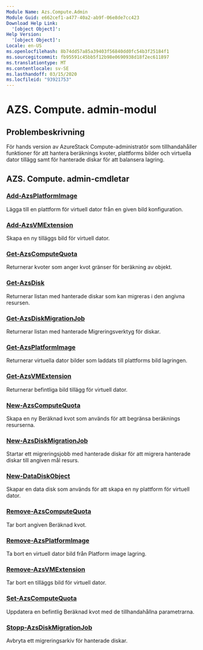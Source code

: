 ```yaml
---
Module Name: Azs.Compute.Admin
Module Guid: e662cef1-a477-40a2-ab9f-06e8de7cc423
Download Help Link:
  '[object Object]': 
Help Version:
  '[object Object]': 
Locale: en-US
ms.openlocfilehash: 8b74dd57a85a39403f56840dd0fc54b3f25184f1
ms.sourcegitcommit: fb95591c45bb5f12b98e0690938d18f2ec611897
ms.translationtype: MT
ms.contentlocale: sv-SE
ms.lasthandoff: 03/15/2020
ms.locfileid: "93921753"
---
```

# AZS. Compute. admin-modul
## Problembeskrivning
För hands version av AzureStack Compute-administratör som tillhandahåller funktioner för att hantera beräknings kvoter, plattforms bilder och virtuella dator tillägg samt för hanterade diskar för att balansera lagring.

## AZS. Compute. admin-cmdletar
### [Add-AzsPlatformImage](Add-AzsPlatformImage.md)
Lägga till en plattform för virtuell dator från en given bild konfiguration.

### [Add-AzsVMExtension](Add-AzsVMExtension.md)
Skapa en ny tilläggs bild för virtuell dator.

### [Get-AzsComputeQuota](Get-AzsComputeQuota.md)
Returnerar kvoter som anger kvot gränser för beräkning av objekt.

### [Get-AzsDisk](Get-AzsDisk.md)
Returnerar listan med hanterade diskar som kan migreras i den angivna resursen.

### [Get-AzsDiskMigrationJob](Get-AzsDiskMigrationJob.md)
Returnerar listan med hanterade Migreringsverktyg för diskar.

### [Get-AzsPlatformImage](Get-AzsPlatformImage.md)
Returnerar virtuella dator bilder som laddats till plattforms bild lagringen.

### [Get-AzsVMExtension](Get-AzsVMExtension.md)
Returnerar befintliga bild tillägg för virtuell dator.

### [New-AzsComputeQuota](New-AzsComputeQuota.md)
Skapa en ny Beräknad kvot som används för att begränsa beräknings resurserna.

### [New-AzsDiskMigrationJob](New-AzsDiskMigrationJob.md)
Startar ett migreringsjobb med hanterade diskar för att migrera hanterade diskar till angiven mål resurs.

### [New-DataDiskObject](New-DataDiskObject.md)
Skapar en data disk som används för att skapa en ny plattform för virtuell dator.

### [Remove-AzsComputeQuota](Remove-AzsComputeQuota.md)
Tar bort angiven Beräknad kvot.

### [Remove-AzsPlatformImage](Remove-AzsPlatformImage.md)
Ta bort en virtuell dator bild från Platform image lagring.

### [Remove-AzsVMExtension](Remove-AzsVMExtension.md)
Tar bort en tilläggs bild för virtuell dator.

### [Set-AzsComputeQuota](Set-AzsComputeQuota.md)
Uppdatera en befintlig Beräknad kvot med de tillhandahållna parametrarna.

### [Stopp-AzsDiskMigrationJob](Stop-AzsDiskMigrationJob.md)
Avbryta ett migreringsarkiv för hanterade diskar.

